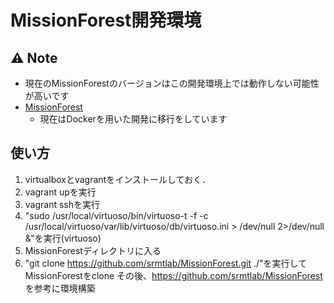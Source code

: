 # MissionForest開発環境
## :warning: Note
- 現在のMissionForestのバージョンはこの開発環境上では動作しない可能性が高いです
- [MissionForest](https://github.com/srmtlab/MissionForest)
  - 現在はDockerを用いた開発に移行をしています
  
## 使い方
1. virtualboxとvagrantをインストールしておく．
2. vagrant upを実行
3. vagrant sshを実行
4. "sudo /usr/local/virtuoso/bin/virtuoso-t -f -c /usr/local/virtuoso/var/lib/virtuoso/db/virtuoso.ini > /dev/null 2>/dev/null &"を実行(virtuoso)
5. MissionForestディレクトリに入る
6. "git clone https://github.com/srmtlab/MissionForest.git ./"を実行してMissionForestをclone
その後、https://github.com/srmtlab/MissionForest を参考に環境構築
